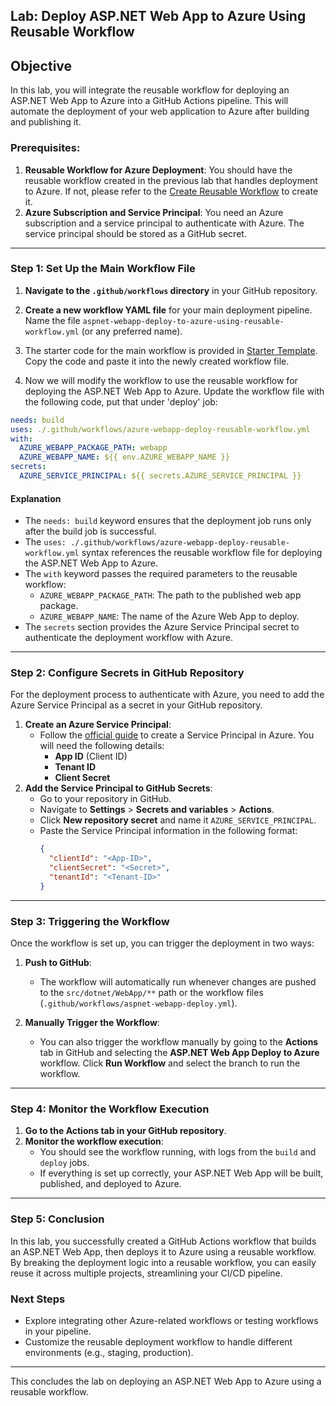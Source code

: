 ## Lab: Deploy ASP.NET Web App to Azure Using Reusable Workflow

## Objective

In this lab, you will integrate the reusable workflow for deploying an ASP.NET Web App to Azure into a GitHub Actions pipeline. This will automate the deployment of your web application to Azure after building and publishing it.

### Prerequisites:

1. **Reusable Workflow for Azure Deployment**: You should have the reusable workflow created in the previous lab that handles deployment to Azure. If not, please refer to the [Create Reusable Workflow](./../../../reusable-workflow/azure-app-service-deploy/lab.md) to create it.
2. **Azure Subscription and Service Principal**: You need an Azure subscription and a service principal to authenticate with Azure. The service principal should be stored as a GitHub secret.

---

### Step 1: Set Up the Main Workflow File

1. **Navigate to the `.github/workflows` directory** in your GitHub repository.
2. **Create a new workflow YAML file** for your main deployment pipeline. Name the file `aspnet-webapp-deploy-to-azure-using-reusable-workflow.yml` (or any preferred name).

3. The starter code for the main workflow is provided in [Starter Template](./deploy-to-azure-reusable-workflow-starter.md). Copy the code and paste it into the newly created workflow file.

4. Now we will modify the workflow to use the reusable workflow for deploying the ASP.NET Web App to Azure. Update the workflow file with the following code, put that under 'deploy' job:

```yaml
needs: build
uses: ./.github/workflows/azure-webapp-deploy-reusable-workflow.yml
with:
  AZURE_WEBAPP_PACKAGE_PATH: webapp
  AZURE_WEBAPP_NAME: ${{ env.AZURE_WEBAPP_NAME }}
secrets:
  AZURE_SERVICE_PRINCIPAL: ${{ secrets.AZURE_SERVICE_PRINCIPAL }}
```

#### Explanation

- The `needs: build` keyword ensures that the deployment job runs only after the build job is successful.
- The `uses: ./.github/workflows/azure-webapp-deploy-reusable-workflow.yml` syntax references the reusable workflow file for deploying the ASP.NET Web App to Azure.
- The `with` keyword passes the required parameters to the reusable workflow:
  - `AZURE_WEBAPP_PACKAGE_PATH`: The path to the published web app package.
  - `AZURE_WEBAPP_NAME`: The name of the Azure Web App to deploy.
- The `secrets` section provides the Azure Service Principal secret to authenticate the deployment workflow with Azure.

---

### Step 2: Configure Secrets in GitHub Repository

For the deployment process to authenticate with Azure, you need to add the Azure Service Principal as a secret in your GitHub repository.

1. **Create an Azure Service Principal**:
   - Follow the [official guide](https://learn.microsoft.com/en-us/cli/azure/azure-cli-sp-tutorial-1?tabs=bash) to create a Service Principal in Azure. You will need the following details:
     - **App ID** (Client ID)
     - **Tenant ID**
     - **Client Secret**
2. **Add the Service Principal to GitHub Secrets**:
   - Go to your repository in GitHub.
   - Navigate to **Settings** > **Secrets and variables** > **Actions**.
   - Click **New repository secret** and name it `AZURE_SERVICE_PRINCIPAL`.
   - Paste the Service Principal information in the following format:
     ```json
     {
       "clientId": "<App-ID>",
       "clientSecret": "<Secret>",
       "tenantId": "<Tenant-ID>"
     }
     ```

---

### Step 3: Triggering the Workflow

Once the workflow is set up, you can trigger the deployment in two ways:

1. **Push to GitHub**:

   - The workflow will automatically run whenever changes are pushed to the `src/dotnet/WebApp/**` path or the workflow files (`.github/workflows/aspnet-webapp-deploy.yml`).

2. **Manually Trigger the Workflow**:
   - You can also trigger the workflow manually by going to the **Actions** tab in GitHub and selecting the **ASP.NET Web App Deploy to Azure** workflow. Click **Run Workflow** and select the branch to run the workflow.

---

### Step 4: Monitor the Workflow Execution

1. **Go to the Actions tab in your GitHub repository**.
2. **Monitor the workflow execution**:
   - You should see the workflow running, with logs from the `build` and `deploy` jobs.
   - If everything is set up correctly, your ASP.NET Web App will be built, published, and deployed to Azure.

---

### Step 5: Conclusion

In this lab, you successfully created a GitHub Actions workflow that builds an ASP.NET Web App, then deploys it to Azure using a reusable workflow. By breaking the deployment logic into a reusable workflow, you can easily reuse it across multiple projects, streamlining your CI/CD pipeline.

### Next Steps

- Explore integrating other Azure-related workflows or testing workflows in your pipeline.
- Customize the reusable deployment workflow to handle different environments (e.g., staging, production).

---

This concludes the lab on deploying an ASP.NET Web App to Azure using a reusable workflow.
